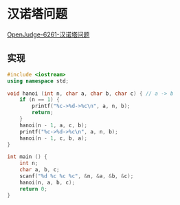 # 汉诺塔问题

[OpenJudge-6261-汉诺塔问题](http://noi.openjudge.cn/ch0202/6261/)

## 实现

```cpp
#include <iostream>
using namespace std;

void hanoi (int n, char a, char b, char c) { // a -> b
    if (n == 1) {
        printf("%c->%d->%c\n", a, n, b);
        return;
    }
    hanoi(n - 1, a, c, b);
    printf("%c->%d->%c\n", a, n, b);
    hanoi(n - 1, c, b, a);
}

int main () {
    int n;
    char a, b, c;
    scanf("%d %c %c %c", &n, &a, &b, &c);
    hanoi(n, a, b, c);
    return 0;
}
```

